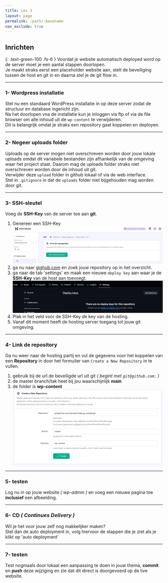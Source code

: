 ```yaml
---
title: Les 3
layout: page
permalink: :path/:basename
nav_exclude: true
---
```



## Inrichten
{: .text-green-100 .fs-6 }
Voordat je website automatisch deployed word op de server moet je een aantal stappen doorlopen.  
Je maakt straks eerst een placeholder website aan, stelt de beveiliging tussen de host en git in en daarna stel je de git flow in.

---
### 1- Wordpress installatie
Stel nu een standaard WordPress installatie in op deze server zodat de structuur en database ingericht zijn.  
Na het doorlopen vna de installatie kun je inloggen via ftp of via de file browser om alle inhoud uit de `wp-content` te verwijderen.  
Dit is belangrijk omdat je straks een repository gaat koppelen en deployen.

---
### 2- Negeer uploads folder
Uploads op de server mogen niet overschreven worden door jouw lokale uploads omdat dit variabele bestanden zijn afhankelijk van de omgeving waar het project staat. Daarom mag de uploads folder straks niet overschreven worden door de inhoud uit git.  
Verwijder deze `upload` folder in github lokaal of via de web interface.  
Stel in `.gitignore` in dat de `uploads` folder niet bijgehouden mag worden door git. 

---
### 3- SSH-sleutel
Voeg de **SSH-Key** van de server toe aan **git**.  
1. Genereer een SSH-Key
  ![generate_key.png](images/generate_key.png)
2. ga nu naar [gighub.com](https://github.com/) en zoek jouw repository op in het overzicht.  
3. ga naar de tab 'settings' en maak een nieuwe `deploy key` aan waar je de **SSH-Key** van de host aan toevoegt.  
  ![deploy_keys.png](images/deploy_keys.png)
4. Plak in het veld voor de SSH-Key de key van de hosting.
5. Vanaf dit moment heeft de hosting server toegang tot jouw git omgeving.

---
### 4- Link de repository 
Ga nu weer naar de hosting partij en vul de gegevens voor het koppelen van een **Repository** in door het formulier van `Create a New Repository` in te vullen.    
1. gebruik bij de url de beveiligde url uit git _( begint met `git@github.com:` )_ 
2. de master branch/tak heet bij jou waarschijnlijk **main**
3. de folder is **wp-content**
  ![repository.png](images/repository.png)

---
### 5- testen
Log nu in op jouw website _( wp-admin )_ en voeg een nieuwe pagina toe **inclusief** een afbeelding.

---
### 6- CD _( Continues Delivery )_
Wil je het voor jouw zelf nog makkelijker maken?  
Stel dan de auto deployment in, volg hiervoor de stappen die je ziet als je klikt op 'auto deployment'

---
### 7- testen
Test nogmaals door lokaal een aanpassing te doen in jouw thema, **commit** en **push** deze wijziging en zie dat dit direct is doorgevoerd op de live website.